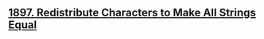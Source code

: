 ## [1897. Redistribute Characters to Make All Strings Equal](https://leetcode.com/problems/redistribute-characters-to-make-all-strings-equal)
